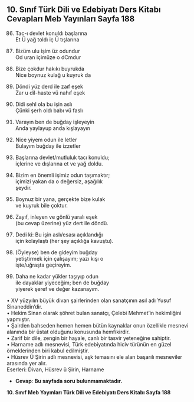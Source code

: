 ## 10. Sınıf Türk Dili ve Edebiyatı Ders Kitabı Cevapları Meb Yayınları Sayfa 188

86. Tac-ı devlet konuldı başlarına  
 Et Ü yağ toldı iç Ü tışlarına  
 87. Bizüm ulu işim üz odundur  
 Od uran içimüze o dCmdur  
 88. Bize çokdur hakıkı buyrukda  
 Nice boynuz kulağ u kuyruk da  
 89. Döndi yüz derd ile zaıf eşek  
 Zar u dil-haste vü nahıf eşek  
 90. Didi sehl ola bu işin aslı  
 Çünki şerh oldı babı vü faslı  
 91. Varayın ben de buğday işleyeyin  
 Anda yaylayup anda kışlayayın  
 92. Nice yiyem odun ile letler  
 Bulayım buğday ile izzetler

86. Başlarına devlet/mutluluk tacı konuldu;  
 içlerine ve dışlarına et ve yağ doldu.  
 87. Bizim en önemli işimiz odun taşımaktır;  
 içimizi yakan da o değersiz, aşağılık  
 şeydir.  
 88. Boynuz bir yana, gerçekte bize kulak  
 ve kuyruk bile çoktur.  
 89. Zayıf, inleyen ve gönlü yaralı eşek  
 (bu cevap üzerine) yüz dert ile döndü.  
 90. Dedi ki: Bu işin aslı/esası açıklandığı  
 için kolaylaştı (her şey açıklığa kavuştu).  
 91. (Öyleyse) ben de gideyim buğday  
 yetiştirmek için çalışayım; yazı kışı o  
 işte/uğraşta geçireyim.  
 92. Daha ne kadar yükler taşıyıp odun  
 ile dayaklar yiyeceğim; ben de buğday  
 yiyerek şeref ve değer kazanayım.

• XV yüzyılın büyük divan şairlerinden olan sanatçının asıl adı Yusuf Sinaneddin’dir.  
 • Hekim Sinan olarak şöhret bulan sanatçı, Çelebi Mehmet’in hekimliğini yapmıştır.  
 • Şairden bahseden hemen hemen bütün kaynaklar onun özellikle mesnevi alanında bir üstat olduğunu konusunda hemfikirdir.  
 • Zarif bir dile, zengin bir hayale, canlı bir tasvir yeteneğine sahiptir.  
 • Harname adlı mesnevisi, Türk edebiyatında hiciv türünün en güzel örneklerinden biri kabul edilmiştir.  
 • Hüsrev Ü Şirin adlı mesnevisi, aşk temasını ele alan başarılı mesneviler arasında yer alır.  
 Eserleri: Divan, Hüsrev ü Şirin, Harname

* **Cevap**: **Bu sayfada soru bulunmamaktadır.**

**10. Sınıf Meb Yayınları Türk Dili ve Edebiyatı Ders Kitabı Sayfa 188**